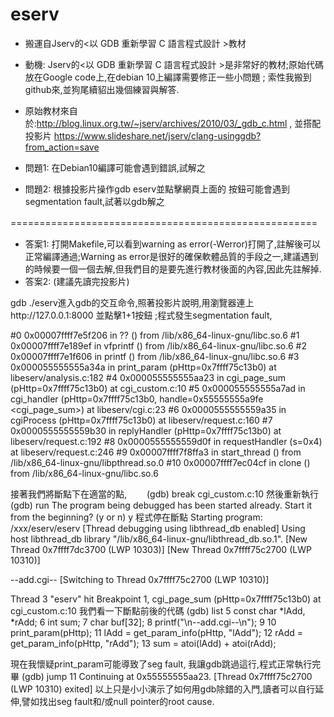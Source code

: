 # eserv
* 搬運自Jserv的<以 GDB 重新學習 C 語言程式設計 >教材
* 動機: Jserv的<以 GDB 重新學習 C 語言程式設計 >是非常好的教材;原始代碼放在Google code上,在debian 10上編譯需要修正一些小問題 ; 索性我搬到github來,並狗尾續貂出幾個練習與解答. 

* 原始教材來自於:http://blog.linux.org.tw/~jserv/archives/2010/03/_gdb_c.html ,
並搭配投影片 https://www.slideshare.net/jserv/clang-usinggdb?from_action=save

* 問題1: 在Debian10編譯可能會遇到錯誤,試解之
* 問題2: 根據投影片操作gdb eserv並點擊網頁上面的 <Add>按鈕可能會遇到segmentation fault,試著以gdb解之
  
  
  
  
  
  
  
=====================================================　　　
* 答案1: 打開Makefile,可以看到warning as error(-Werror)打開了,註解後可以正常編譯通過;Warning as error是很好的確保軟體品質的手段之一,建議遇到的時候要一個一個去解,但我們目的是要先進行教材後面的內容,因此先註解掉.
* 答案2: (建議先讀完投影片)　　

gdb ./eserv進入gdb的交互命令,照著投影片說明,用瀏覽器連上http://127.0.0.1:8000 並點擊1+1<ADD>按鈕 ;程式發生segmentation fault, 　　
  
#0  0x00007ffff7e5f206 in ?? () from /lib/x86_64-linux-gnu/libc.so.6
#1  0x00007ffff7e189ef in vfprintf () from /lib/x86_64-linux-gnu/libc.so.6
#2  0x00007ffff7e1f606 in printf () from /lib/x86_64-linux-gnu/libc.so.6
#3  0x000055555555a34a in print_param (pHttp=0x7ffff75c13b0) at libeserv/analysis.c:182
#4  0x000055555555aa23 in cgi_page_sum (pHttp=0x7ffff75c13b0) at cgi_custom.c:10
#5  0x000055555555a7ad in cgi_handler (pHttp=0x7ffff75c13b0, handle=0x55555555a9fe <cgi_page_sum>) at libeserv/cgi.c:23
#6  0x0000555555559a35 in cgiProcess (pHttp=0x7ffff75c13b0) at libeserv/request.c:160
#7  0x0000555555559b30 in replyHandler (pHttp=0x7ffff75c13b0) at libeserv/request.c:192
#8  0x0000555555559d0f in requestHandler (s=0x4) at libeserv/request.c:246
#9  0x00007ffff7f8ffa3 in start_thread () from /lib/x86_64-linux-gnu/libpthread.so.0
#10 0x00007ffff7ec04cf in clone () from /lib/x86_64-linux-gnu/libc.so.6

接著我們將斷點下在適當的點,　　
(gdb) break cgi_custom.c:10
然後重新執行
(gdb) run 
The program being debugged has been started already.
Start it from the beginning? (y or n) y
程式停在斷點
Starting program: /xxx/eserv/eserv 
[Thread debugging using libthread_db enabled]
Using host libthread_db library "/lib/x86_64-linux-gnu/libthread_db.so.1".
[New Thread 0x7ffff7dc3700 (LWP 10303)]
[New Thread 0x7ffff75c2700 (LWP 10310)]

--add.cgi--
[Switching to Thread 0x7ffff75c2700 (LWP 10310)]

Thread 3 "eserv" hit Breakpoint 1, cgi_page_sum (pHttp=0x7ffff75c13b0) at cgi_custom.c:10
我們看一下斷點前後的代碼
(gdb) list
5               const char *lAdd, *rAdd;
6               int sum;
7               char buf[32];
8               printf("\n--add.cgi--\n");
9
10              print_param(pHttp);
11              lAdd = get_param_info(pHttp, "lAdd");
12              rAdd = get_param_info(pHttp, "rAdd");
13              sum = atoi(lAdd) + atoi(rAdd);

現在我懷疑print_param可能導致了seg fault, 我讓gdb跳過這行,程式正常執行完畢
(gdb) jump 11
Continuing at 0x55555555aa23.
[Thread 0x7ffff75c2700 (LWP 10310) exited]
以上只是小小演示了如何用gdb除錯的入門,讀者可以自行延伸,譬如找出seg fault和/或null pointer的root cause. 

